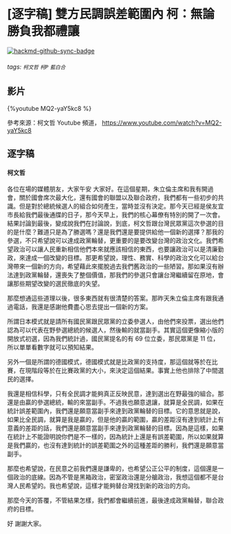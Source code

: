 # [逐字稿] 雙方民調誤差範圍內 柯：無論勝負我都禮讓

[![hackmd-github-sync-badge](https://hackmd.io/JNiPE4OLS2Cj8yBwboPrYQ/badge)](https://hackmd.io/JNiPE4OLS2Cj8yBwboPrYQ)


###### tags: `柯文哲` `柯P` `藍白合`

## 影片

{%youtube MQ2-yaY5kc8 %}

參考來源：柯文哲 Youtube 頻道， https://www.youtube.com/watch?v=MQ2-yaY5kc8

## 逐字稿

#### 柯文哲

各位在場的媒體朋友，大家午安 大家好。在這個星期，朱立倫主席和我有開過會，關於國會席次最大化，還有國會的聯盟以及聯合政府，我們都有一些初步的共識。但是對於總統候選人的組合如何產生，當時並沒有決定。那今天已經是侯友宜市長給我們最後通牒的日子，那今天早上，我們的核心幕僚有特別的開了一次會。結果討論到最後，變成說我們在討論說，到底，柯文哲跟台灣民眾黨這次參選的目的是什麼？難道只是為了勝選嗎？還是我們還是要提供給他一個新的選擇？那我的參選，不只希望說可以達成政黨輪替，更重要的是要改變台灣的政治文化。我們希望政治可以讓人民重新相信他們本來就應該相信的東西，也要讓政治可以是清廉勤政，來達成一個改變的目標。那更希望說，理性、務實、科學的政治文化可以給台灣帶來一個新的方向，希望藉此來擺脫過去我們舊政治的一些陋習。那如果沒有辦法達到政黨輪替，還喪失了整個價值，那我們的參選只會讓台灣繼續留在原地，會讓那些期望改變的選民徹底的失望。

那麼想通這些道理以後，很多東西就有很清楚的答案。那昨天朱立倫主席有跟我通過電話，我還是感謝他費盡心思去提出一個新的方案。

所謂日本模式就是請所有國民黨跟民眾黨的立委參選人，由他們來投票，選出他們認為可以代表在野參選總統的候選人，然後輸的就當副手。其實這個更像縮小版的開放式初選，因為我們統計過，國民黨提名的有 69 位立委，那民眾黨是 11 位，所以單單看數字就可以預知結果。

另外一個是所謂的德國模式，德國模式就是比政黨的支持度，那這個就等於在比賽，在現階段等於在比賽政黨的大小，來決定這個結果。事實上他也排除了中間選民的選擇。

我還是相信科學，只有全民調才能夠真正反映民意，達到選出在野最強的組合。那還是由贏的參選總統，輸的來當副手。不過我也願意退讓，就算是全民調，如果在統計誤差範圍內，我們還是願意當副手來達到政黨輪替的目標。它的意思就是說，如果比全民調，就算是我是贏的，但是他的贏的範圍，贏的差距沒有達到統計上有意義的差距的話，我們還是願意當副手來達到政黨輪替的目標。因為是這樣，如果在統計上不能證明說你們是不一樣的，因為統計上還是有誤差範圍，所以如果就算是我們贏的，也沒有達到統計的誤差範圍之外的這種差距的勝利，我們還是願意當副手。

那麼也希望說，在民意之前我們還是謙卑的，也希望公正公平的制度，這個還是一個政治的底線。因為不管是黑箱政治，密室政治還是分艙政治，我想這個都不是台灣人民希望的。我也希望說，這樣才能夠替台灣找到新的政治的方向。

那麼今天的答覆，不管結果怎樣，我們都會繼續前進，最後達成政黨輪替，聯合政府的目標。

好 謝謝大家。

